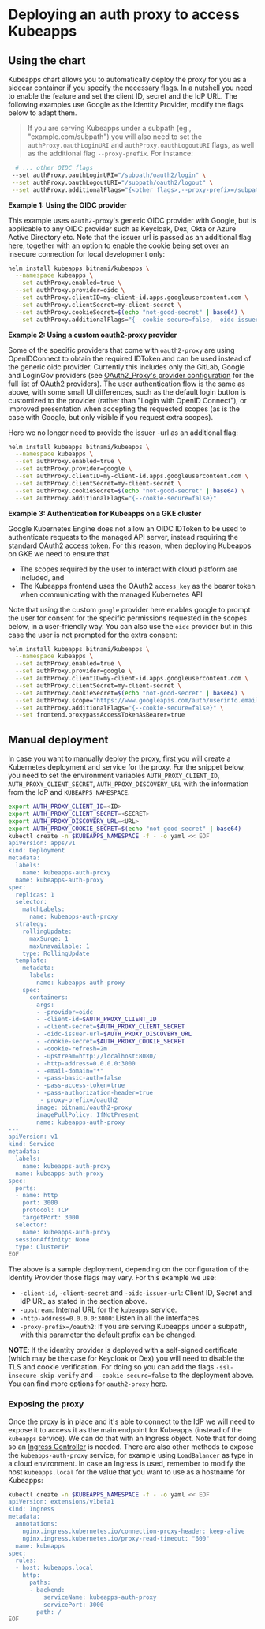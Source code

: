 # Deploying an auth proxy to access Kubeapps

## Using the chart

Kubeapps chart allows you to automatically deploy the proxy for you as a sidecar container if you specify the necessary flags. In a nutshell you need to enable the feature and set the client ID, secret and the IdP URL. The following examples use Google as the Identity Provider, modify the flags below to adapt them.

> If you are serving Kubeapps under a subpath (eg., "example.com/subpath") you will also need to set the `authProxy.oauthLoginURI` and `authProxy.oauthLogoutURI` flags, as well as the additional flag `--proxy-prefix`. For instance:

```bash
  # ... other OIDC flags
 --set authProxy.oauthLoginURI="/subpath/oauth2/login" \
 --set authProxy.oauthLogoutURI="/subpath/oauth2/logout" \
 --set authProxy.additionalFlags="{<other flags>,--proxy-prefix=/subpath/oauth2}"\
```

**Example 1: Using the OIDC provider**

This example uses `oauth2-proxy`'s generic OIDC provider with Google, but is applicable to any OIDC provider such as Keycloak, Dex, Okta or Azure Active Directory etc. Note that the issuer url is passed as an additional flag here, together with an option to enable the cookie being set over an insecure connection for local development only:

```bash
helm install kubeapps bitnami/kubeapps \
  --namespace kubeapps \
  --set authProxy.enabled=true \
  --set authProxy.provider=oidc \
  --set authProxy.clientID=my-client-id.apps.googleusercontent.com \
  --set authProxy.clientSecret=my-client-secret \
  --set authProxy.cookieSecret=$(echo "not-good-secret" | base64) \
  --set authProxy.additionalFlags="{--cookie-secure=false,--oidc-issuer-url=https://accounts.google.com}" \
```

**Example 2: Using a custom oauth2-proxy provider**

Some of the specific providers that come with `oauth2-proxy` are using OpenIDConnect to obtain the required IDToken and can be used instead of the generic oidc provider. Currently this includes only the GitLab, Google and LoginGov providers (see [OAuth2_Proxy's provider configuration](https://oauth2-proxy.github.io/oauth2-proxy/docs/configuration/overview) for the full list of OAuth2 providers). The user authentication flow is the same as above, with some small UI differences, such as the default login button is customized to the provider (rather than "Login with OpenID Connect"), or improved presentation when accepting the requested scopes (as is the case with Google, but only visible if you request extra scopes).

Here we no longer need to provide the issuer -url as an additional flag:

```bash
helm install kubeapps bitnami/kubeapps \
  --namespace kubeapps \
  --set authProxy.enabled=true \
  --set authProxy.provider=google \
  --set authProxy.clientID=my-client-id.apps.googleusercontent.com \
  --set authProxy.clientSecret=my-client-secret \
  --set authProxy.cookieSecret=$(echo "not-good-secret" | base64) \
  --set authProxy.additionalFlags="{--cookie-secure=false}"
```

**Example 3: Authentication for Kubeapps on a GKE cluster**

Google Kubernetes Engine does not allow an OIDC IDToken to be used to authenticate requests to the managed API server, instead requiring the standard OAuth2 access token.
For this reason, when deploying Kubeapps on GKE we need to ensure that

- The scopes required by the user to interact with cloud platform are included, and
- The Kubeapps frontend uses the OAuth2 `access_key` as the bearer token when communicating with the managed Kubernetes API

Note that using the custom `google` provider here enables google to prompt the user for consent for the specific permissions requested in the scopes below, in a user-friendly way. You can also use the `oidc` provider but in this case the user is not prompted for the extra consent:

```bash
helm install kubeapps bitnami/kubeapps \
  --namespace kubeapps \
  --set authProxy.enabled=true \
  --set authProxy.provider=google \
  --set authProxy.clientID=my-client-id.apps.googleusercontent.com \
  --set authProxy.clientSecret=my-client-secret \
  --set authProxy.cookieSecret=$(echo "not-good-secret" | base64) \
  --set authProxy.scope="https://www.googleapis.com/auth/userinfo.email https://www.googleapis.com/auth/cloud-platform" \
  --set authProxy.additionalFlags="{--cookie-secure=false}" \
  --set frontend.proxypassAccessTokenAsBearer=true
```

## Manual deployment

In case you want to manually deploy the proxy, first you will create a Kubernetes deployment and service for the proxy. For the snippet below, you need to set the environment variables `AUTH_PROXY_CLIENT_ID`, `AUTH_PROXY_CLIENT_SECRET`, `AUTH_PROXY_DISCOVERY_URL` with the information from the IdP and `KUBEAPPS_NAMESPACE`.

```bash
export AUTH_PROXY_CLIENT_ID=<ID>
export AUTH_PROXY_CLIENT_SECRET=<SECRET>
export AUTH_PROXY_DISCOVERY_URL=<URL>
export AUTH_PROXY_COOKIE_SECRET=$(echo "not-good-secret" | base64)
kubectl create -n $KUBEAPPS_NAMESPACE -f - -o yaml << EOF
apiVersion: apps/v1
kind: Deployment
metadata:
  labels:
    name: kubeapps-auth-proxy
  name: kubeapps-auth-proxy
spec:
  replicas: 1
  selector:
    matchLabels:
      name: kubeapps-auth-proxy
  strategy:
    rollingUpdate:
      maxSurge: 1
      maxUnavailable: 1
    type: RollingUpdate
  template:
    metadata:
      labels:
        name: kubeapps-auth-proxy
    spec:
      containers:
      - args:
        - -provider=oidc
        - -client-id=$AUTH_PROXY_CLIENT_ID
        - -client-secret=$AUTH_PROXY_CLIENT_SECRET
        - -oidc-issuer-url=$AUTH_PROXY_DISCOVERY_URL
        - -cookie-secret=$AUTH_PROXY_COOKIE_SECRET
        - -cookie-refresh=2m
        - -upstream=http://localhost:8080/
        - -http-address=0.0.0.0:3000
        - -email-domain="*"
        - -pass-basic-auth=false
        - -pass-access-token=true
        - -pass-authorization-header=true
         - proxy-prefix=/oauth2
        image: bitnami/oauth2-proxy
        imagePullPolicy: IfNotPresent
        name: kubeapps-auth-proxy
---
apiVersion: v1
kind: Service
metadata:
  labels:
    name: kubeapps-auth-proxy
  name: kubeapps-auth-proxy
spec:
  ports:
  - name: http
    port: 3000
    protocol: TCP
    targetPort: 3000
  selector:
    name: kubeapps-auth-proxy
  sessionAffinity: None
  type: ClusterIP
EOF
```

The above is a sample deployment, depending on the configuration of the Identity Provider those flags may vary. For this example we use:

- `-client-id`, `-client-secret` and `-oidc-issuer-url`: Client ID, Secret and IdP URL as stated in the section above.
- `-upstream`: Internal URL for the `kubeapps` service.
- `-http-address=0.0.0.0:3000`: Listen in all the interfaces.
- `-proxy-prefix=/oauth2`: If you are serving Kubeapps under a subpath, with this parameter the default prefix can be changed.

**NOTE**: If the identity provider is deployed with a self-signed certificate (which may be the case for Keycloak or Dex) you will need to disable the TLS and cookie verification. For doing so you can add the flags `-ssl-insecure-skip-verify` and `--cookie-secure=false` to the deployment above. You can find more options for `oauth2-proxy` [here](https://oauth2-proxy.github.io/oauth2-proxy/docs/configuration/overview).

### Exposing the proxy

Once the proxy is in place and it's able to connect to the IdP we will need to expose it to access it as the main endpoint for Kubeapps (instead of the `kubeapps` service). We can do that with an Ingress object. Note that for doing so an [Ingress Controller](https://kubernetes.io/docs/concepts/services-networking/ingress/#ingress-controllers) is needed. There are also other methods to expose the `kubeapps-auth-proxy` service, for example using `LoadBalancer` as type in a cloud environment. In case an Ingress is used, remember to modify the host `kubeapps.local` for the value that you want to use as a hostname for Kubeapps:

```bash
kubectl create -n $KUBEAPPS_NAMESPACE -f - -o yaml << EOF
apiVersion: extensions/v1beta1
kind: Ingress
metadata:
  annotations:
    nginx.ingress.kubernetes.io/connection-proxy-header: keep-alive
    nginx.ingress.kubernetes.io/proxy-read-timeout: "600"
  name: kubeapps
spec:
  rules:
  - host: kubeapps.local
    http:
      paths:
      - backend:
          serviceName: kubeapps-auth-proxy
          servicePort: 3000
        path: /
EOF
```
